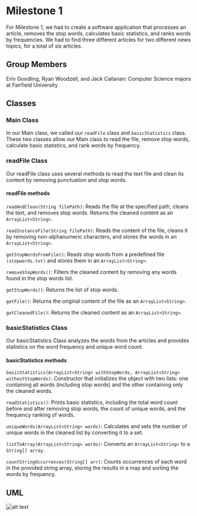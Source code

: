 # Milestone 1

For Milestone 1, we had to create a software application that processes an article, removes the stop words, calculates basic statistics, and ranks words by frequencies. We had to find three different articles for two different news topics, for a total of six articles.

## Group Members

Erin Goodling, Ryan Woodzell, and Jack Callanan: Computer Science majors at Fairfield University

## Classes

### Main Class 
In our Main class, we called our ```readFile``` class and ```basicStatistics``` class. These two classes allow our Main class to read the file, remove stop words, calculate basic statistics, and rank words by frequency.

### readFile Class
Our readFile class uses several methods to read the text file and clean its content by removing punctuation and stop words.

#### readFile methods

```readAndClean(String filePath)```: Reads the file at the specified path, cleans the text, and removes stop words. Returns the cleaned content as an ```ArrayList<String>```.  

```readInstanceFile(String filePath)```: Reads the content of the file, cleans it by removing non-alphanumeric characters, and stores the words in an ```ArrayList<String>```.  

```getStopWordsFromFile()```: Reads stop words from a predefined file ```(stopwords.txt)``` and stores them in an ```ArrayList<String>```.  

```removeStopWords()```: Filters the cleaned content by removing any words found in the stop words list.  

```getStopWords()```: Returns the list of stop words.  

```getFile()```: Returns the original content of the file as an ```ArrayList<String>```.  

```getCleanedFile()```: Returns the cleaned content as an ```ArrayList<String>```. 

### basicStatistics Class
Our basicStatistics Class analyzes the words from the articles and provides statistics on the word frequency and unique word count.

#### basicStatistics methods
```basicStatistics(ArrayList<String> withStopWords, ArrayList<String> withoutStopWords)```: Constructor that initializes the object with two lists: one containing all words (including stop words) and the other containing only the cleaned words.  

```readStatistics()```: Prints basic statistics, including the total word count before and after removing stop words, the count of unique words, and the frequency ranking of words.  

```uniqueWords(ArrayList<String> words)```: Calculates and sets the number of unique words in the cleaned list by converting it to a set.  

```listToArray(ArrayList<String> words)```: Converts an ```ArrayList<String>``` to a ```String[] array```.  

```countStringOccurrences(String[] arr)```: Counts occurrences of each word in the provided string array, storing the results in a map and sorting the words by frequency.  

## UML

![alt text](umlDiagram.png)



